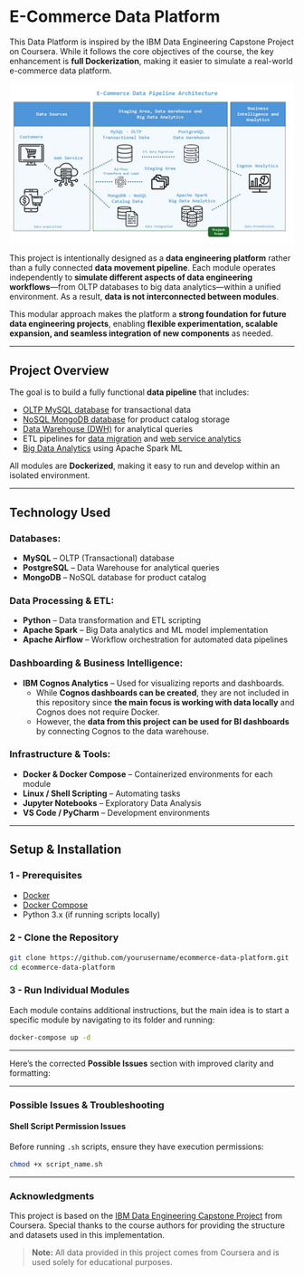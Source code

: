 # E-Commerce Data Platform

This Data Platform is inspired by the IBM Data Engineering Capstone Project on Coursera. While it follows the core objectives of the course, the key enhancement is **full Dockerization**, making it easier to simulate a real-world e-commerce data platform.

![ecommerce_architecture](./ecommerce_architecture.jpg)

This project is intentionally designed as a **data engineering platform** rather than a fully connected **data movement pipeline**. Each module operates independently to **simulate different aspects of data engineering workflows**—from OLTP databases to big data analytics—within a unified environment. As a result, **data is not interconnected between modules**.  

This modular approach makes the platform a **strong foundation for future data engineering projects**, enabling **flexible experimentation, scalable expansion, and seamless integration of new components** as needed. 

---

## **Project Overview**

The goal is to build a fully functional **data pipeline** that includes:

- [OLTP MySQL database](./oltp/) for transactional data
- [NoSQL MongoDB database](./nosql/) for product catalog storage
- [Data Warehouse (DWH)](./data-warehouse/) for analytical queries
- ETL pipelines for [data migration](./data-migration-etl/) and [web service analytics](./airflow-etl/)
- [Big Data Analytics](./spark/) using Apache Spark ML

All modules are **Dockerized**, making it easy to run and develop within an isolated environment.

---

## **Technology Used**  

### **Databases:**  
- **MySQL** – OLTP (Transactional) database  
- **PostgreSQL** – Data Warehouse for analytical queries
- **MongoDB** – NoSQL database for product catalog    

### **Data Processing & ETL:**  
- **Python** – Data transformation and ETL scripting  
- **Apache Spark** – Big Data analytics and ML model implementation  
- **Apache Airflow** – Workflow orchestration for automated data pipelines

### **Dashboarding & Business Intelligence:**  
- **IBM Cognos Analytics** – Used for visualizing reports and dashboards.  
  - While **Cognos dashboards can be created**, they are not included in this repository since **the main focus is working with data locally** and Cognos does not require Docker.  
  - However, the **data from this project can be used for BI dashboards** by connecting Cognos to the data warehouse.  

### **Infrastructure & Tools:**  
- **Docker & Docker Compose** – Containerized environments for each module 
- **Linux / Shell Scripting** – Automating tasks  
- **Jupyter Notebooks** – Exploratory Data Analysis  
- **VS Code / PyCharm** – Development environments  

---

## **Setup & Installation**

### **1️ - Prerequisites**
- [Docker](https://docs.docker.com/get-docker/)
- [Docker Compose](https://docs.docker.com/compose/install/)
- Python 3.x (if running scripts locally)

### **2 - Clone the Repository**
```sh
git clone https://github.com/yourusername/ecommerce-data-platform.git
cd ecommerce-data-platform
```

### **3 - Run Individual Modules**
Each module contains additional instructions, but the main idea is to start a specific module by navigating to its folder and running:
```sh
docker-compose up -d
```

---

Here’s the corrected **Possible Issues** section with improved clarity and formatting:

---

### **Possible Issues & Troubleshooting**  

#### **Shell Script Permission Issues**  
Before running `.sh` scripts, ensure they have execution permissions:  
```sh
chmod +x script_name.sh
```

---

### **Acknowledgments**  
This project is based on the [IBM Data Engineering Capstone Project](https://www.coursera.org/learn/data-enginering-capstone-project) from Coursera. Special thanks to the course authors for providing the structure and datasets used in this implementation.  

> **Note:** All data provided in this project comes from Coursera and is used solely for educational purposes.
